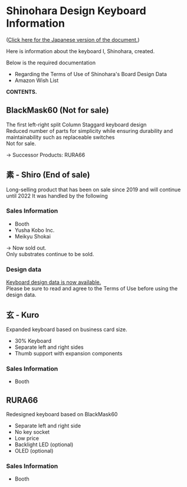 # Shinohara Design Keyboard Information

([Click here for the Japanese version of the document.](./README.md))

Here is information about the keyboard I, Shinohara, created.

Below is the required documentation

- Regarding the Terms of Use of Shinohara's Board Design Data
- Amazon Wish List

**CONTENTS.**

## BlackMask60 (Not for sale)

The first left-right split Column Staggard keyboard design  
Reduced number of parts for simplicity while ensuring durability and maintainability such as replaceable switches  
Not for sale.

-> Successor Products: RURA66

## 素 - Shiro (End of sale)

Long-selling product that has been on sale since 2019 and will continue until 2022
It was handled by the following  

### Sales Information

- Booth
- Yusha Kobo Inc.
- Meikyu Shokai

-> Now sold out.  
Only substrates continue to be sold.

### Design data

[Keyboard design data is now available.](https://github.com/ShinoharaTa/keyboards/tree/master/Shiro/pcb/Shiro)  
Please be sure to read and agree to the Terms of Use before using the design data.

## 玄 - Kuro

Expanded keyboard based on business card size.  

- 30% Keyboard
- Separate left and right sides
- Thumb support with expansion components

### Sales Information

- Booth

## RURA66

Redesigned keyboard based on BlackMask60

- Separate left and right side
- No key socket
- Low price
- Backlight LED (optional)
- OLED (optional)

### Sales Information

- Booth
